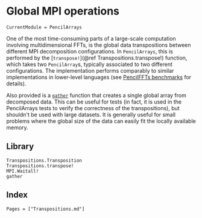 # Global MPI operations

```@meta
CurrentModule = PencilArrays
```

One of the most time-consuming parts of a large-scale computation involving
multidimensional FFTs, is the global data transpositions between different MPI
decomposition configurations.
In `PencilArrays`, this is performed by the
[`transpose!`](@ref Transpositions.transpose!) function, which
takes two `PencilArray`s, typically associated to two different configurations.
The implementation performs comparably to similar implementations in
lower-level languages (see [PencilFFTs
benchmarks](https://jipolanco.github.io/PencilFFTs.jl/stable/benchmarks/) for
details).

Also provided is a [`gather`](@ref) function that creates a single global array
from decomposed data.
This can be useful for tests (in fact, it is used in the PencilArrays tests to
verify the correctness of the transpositions), but shouldn't be used with large
datasets.
It is generally useful for small problems where the global size of the data can
easily fit the locally available memory.

## Library

```@docs
Transpositions.Transposition
Transpositions.transpose!
MPI.Waitall!
gather
```

## Index

```@index
Pages = ["Transpositions.md"]
```

